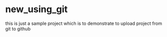 # new_using_git
this is just a sample project which is to demonstrate to upload project from git to github
